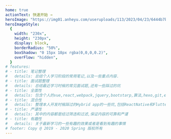 ```yaml
---
home: true
actionText: 快速开始 →
heroImage: "https://img01.anheyu.com/useruploads/113/2023/04/23/6444b7bfb2406.jpg"
heroImageStyle:
  {
    width: "230x",
    height: "230px",
    display: block,
    borderRadius: "50%",
    boxShadow: "0 15px 18px rgba(0,0,0,0.2)",
    overFlow: "hidden",
  }
# features:
# - title: 笔记整理
#   details: 总结个人学习阶段的常用笔记,以及一些重点内容.
# - title: 面试题整理
#   details: 总结最近学习时候的常见面试题,还有一些踩过的坑
# - title: 全面性
#   details: 包含个人的vue,react,webpack,jquery,bootstarp,算法,hexo,git,es6等主流语言
# - title: 混合性
#   details: 整理本人开发时候踩过的Hybrid app的一些坑,包括ReactNative和Flutter
# - title: 严谨性
#   details: 其中的内容都是经过筛选和过滤,保证内容的可靠和严谨
# - title: 有趣性
#   details: 关于最新学习的一些有趣的效果或者是看到有趣的事情
# footer: Copy @ 2019 - 2020 Spring 版权所有
---
```

